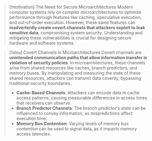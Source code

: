 > [!motivation] The Need for Secure Microarchitectures
> Modern computer systems rely on complex microarchitectures to optimize performance through features like caching, speculative execution, and out-of-order execution. However, these same features can **inadvertently create covert channels that attackers exploit to leak sensitive data**, compromising system security. Understanding and mitigating these vulnerabilities is crucial for designing secure hardware and software systems.

> [!idea] Covert Channels in Microarchitectures
> Covert channels are **unintended communication paths that allow information transfer in violation of security policies**. In microarchitectures, these channels arise from shared resources like caches, branch predictors, and memory buses. By manipulating and measuring the state of these shared resources, attackers can transmit data covertly, bypassing traditional security boundaries.
> - **Cache-Based Channels**: Attackers can encode data in cache access patterns, causing measurable differences in access times that receivers can observe.
> - **Branch Predictor Channels**: The branch predictor's state can be influenced to convey information, as mispredictions affect execution time.
> - **Memory Bus Contention**: Varying levels of memory bus contention can be used to signal data, as it impacts memory access latencies.
